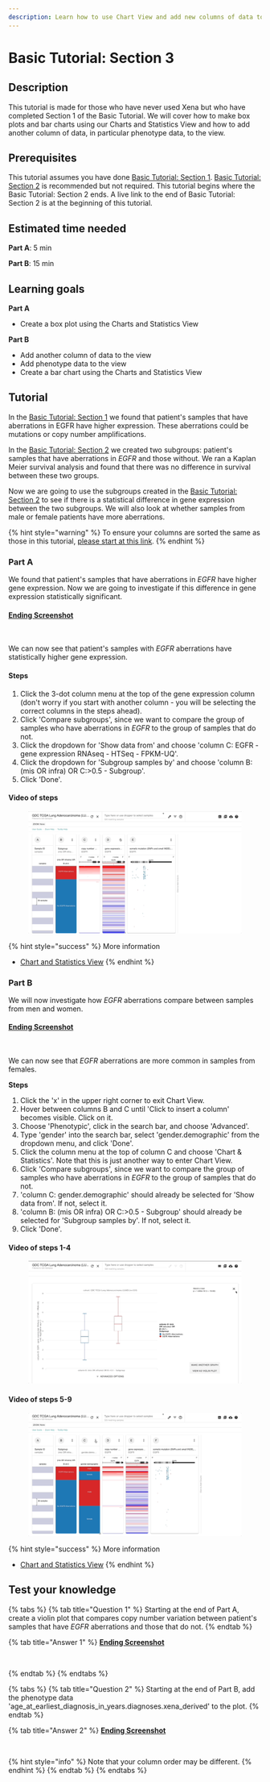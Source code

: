 ```yaml
---
description: Learn how to use Chart View and add new columns of data to a view
---
```


# Basic Tutorial: Section 3

## Description

This tutorial is made for those who have never used Xena but who have completed Section 1 of the Basic Tutorial. We will cover how to make box plots and bar charts using our Charts and Statistics View and how to add another column of data, in particular phenotype data, to the view.

## Prerequisites

This tutorial assumes you have done [Basic Tutorial: Section 1](basic-tutorial-section-1.md). [Basic Tutorial: Section 2](basic-tutorial-section-2.md) is recommended but not required. This tutorial begins where the Basic Tutorial: Section 2 ends. A live link to the end of Basic Tutorial: Section 2 is at the beginning of this tutorial.

## Estimated time needed

**Part A**: 5 min

**Part B**: 15 min

## Learning goals

**Part A**

* Create a box plot using the Charts and Statistics View

**Part B**

* Add another column of data to the view
* Add phenotype data to the view
* Create a bar chart using the Charts and Statistics View

## Tutorial

In the [Basic Tutorial: Section 1](basic-tutorial-section-1.md) we found that patient's samples that have aberrations in EGFR have higher expression. These aberrations could be mutations or copy number amplifications.&#x20;

In the [Basic Tutorial: Section 2](basic-tutorial-section-2.md) we created two subgroups: patient's samples that have aberrations in _EGFR_ and those without. We ran a Kaplan Meier survival analysis and found that there was no difference in survival between these two groups.&#x20;

Now we are going to use the subgroups created in the [Basic Tutorial: Section 2](basic-tutorial-section-2.md) to see if there is a statistical difference in gene expression between the two subgroups. We will also look at whether samples from male or female patients have more aberrations.

{% hint style="warning" %}
To ensure your columns are sorted the same as those in this tutorial, [please start at this link](https://xenabrowser.net/?bookmark=466a1efdac90d411d979c2f576c6845c).
{% endhint %}

### Part A

We found that patient's samples that have aberrations in _EGFR_ have higher gene expression. Now we are going to investigate if this difference in gene expression statistically significant.

#### [Ending Screenshot](https://xenabrowser.net/?bookmark=b18df76113c70e72297e87c6d0b9de2f)

<figure><img src="../.gitbook/assets/Screenshot 2024-10-15 at 11.47.33 AM.png" alt=""><figcaption></figcaption></figure>

We can now see that patient's samples with _EGFR_ aberrations have statistically higher gene expression.

#### Steps

1. Click the 3-dot column menu at the top of the gene expression column (don't worry if you start with another column - you will be selecting the correct columns in the steps ahead).
2. Click 'Compare subgroups', since we want to compare the group of samples who have aberrations in _EGFR_ to the group of samples that do not.
3. Click the dropdown for 'Show data from' and choose 'column C: EGFR - gene expression RNAseq - HTSeq - FPKM-UQ'.
4. Click the dropdown for 'Subgroup samples by' and choose 'column B: (mis OR infra) OR C:>0.5 - Subgroup'.
5. Click 'Done'.&#x20;

#### Video of steps

<figure><img src="../.gitbook/assets/basic_tutorial_3_step_1.gif" alt=""><figcaption></figcaption></figure>

{% hint style="success" %}
More information

* [Chart and Statistics View](../overview-of-features/chart-view.md)
{% endhint %}

### Part B

We will now investigate how _EGFR_ aberrations compare between samples from men and women.

#### [Ending Screenshot](https://xenabrowser.net/?bookmark=00dfb92a2515e87ab0397ea71a7ffe7d)

<figure><img src="../.gitbook/assets/Screenshot 2024-10-15 at 11.53.35 AM.png" alt=""><figcaption></figcaption></figure>

We can now see that _EGFR_ aberrations are more common in samples from females.

**Steps**

1. Click the 'x' in the upper right corner to exit Chart View.
2. Hover between columns B and C until 'Click to insert a column' becomes visible. Click on it.
3. Choose 'Phenotypic', click in the search bar, and choose 'Advanced'.
4. Type 'gender' into the search bar, select 'gender.demographic' from the dropdown menu, and click 'Done'.
5. Click the column menu at the top of column C and choose 'Chart & Statistics'. Note that this is just another way to enter Chart View.
6. Click 'Compare subgroups', since we want to compare the group of samples who have aberrations in _EGFR_ to the group of samples that do not.
7. 'column C: gender.demographic' should already be selected for  'Show data from'. If not, select it.
8. 'column B: (mis OR infra) OR C:>0.5 - Subgroup' should already be selected for 'Subgroup samples by'. If not, select it.
9. Click 'Done'.&#x20;

#### Video of steps 1-4

<figure><img src="../.gitbook/assets/tutorial3.2.gif" alt=""><figcaption></figcaption></figure>

#### Video of steps 5-9

<figure><img src="../.gitbook/assets/basic_tutorial_3_step_4.gif" alt=""><figcaption></figcaption></figure>

{% hint style="success" %}
More information

* [Chart and Statistics View](../overview-of-features/chart-view.md)
{% endhint %}

## Test your knowledge

{% tabs %}
{% tab title="Question 1" %}
Starting at the end of Part A, create a violin plot that compares copy number variation between patient's samples that have _EGFR_ aberrations and those that do not.
{% endtab %}

{% tab title="Answer 1" %}
[**Ending Screenshot**](https://xenabrowser.net/?bookmark=bfa684729ba0574bb6338bff698135c0)

<figure><img src="../.gitbook/assets/Screenshot 2024-10-15 at 11.55.22 AM.png" alt=""><figcaption></figcaption></figure>
{% endtab %}
{% endtabs %}

{% tabs %}
{% tab title="Question 2" %}
Starting at the end of Part B, add the phenotype data 'age\_at\_earliest\_diagnosis\_in\_years.diagnoses.xena\_derived' to the plot.
{% endtab %}

{% tab title="Answer 2" %}
[**Ending Screenshot**](https://xenabrowser.net/?bookmark=5b2da5f5d3056beb6b20ab4e3e4ce7af)

<figure><img src="../.gitbook/assets/Screenshot 2024-10-15 at 11.57.00 AM.png" alt=""><figcaption></figcaption></figure>

{% hint style="info" %}
Note that your column order may be different.
{% endhint %}
{% endtab %}
{% endtabs %}
